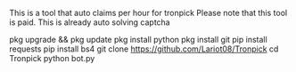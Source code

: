 This is a tool that auto claims per hour for tronpick
Please note that this tool is paid.
This is already auto solving captcha

pkg upgrade && pkg update
pkg install python
pkg install git
pip install requests
pip install bs4
git clone https://github.com/Lariot08/Tronpick
cd Tronpick
python bot.py
